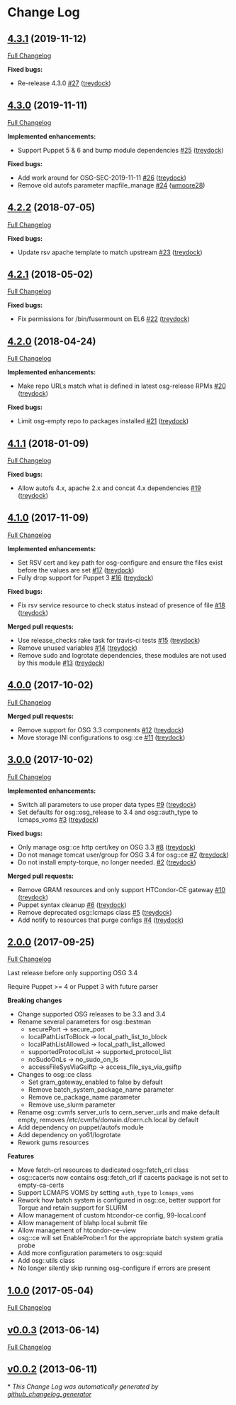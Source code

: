 # Change Log

## [4.3.1](https://github.com/treydock/puppet-osg/tree/4.3.1) (2019-11-12)
[Full Changelog](https://github.com/treydock/puppet-osg/compare/4.3.0...4.3.1)

**Fixed bugs:**

- Re-release 4.3.0 [\#27](https://github.com/treydock/puppet-osg/pull/27) ([treydock](https://github.com/treydock))

## [4.3.0](https://github.com/treydock/puppet-osg/tree/4.3.0) (2019-11-11)
[Full Changelog](https://github.com/treydock/puppet-osg/compare/4.2.2...4.3.0)

**Implemented enhancements:**

- Support Puppet 5 & 6 and bump module dependencies [\#25](https://github.com/treydock/puppet-osg/pull/25) ([treydock](https://github.com/treydock))

**Fixed bugs:**

- Add work around for OSG-SEC-2019-11-11 [\#26](https://github.com/treydock/puppet-osg/pull/26) ([treydock](https://github.com/treydock))
- Remove old autofs parameter mapfile\_manage [\#24](https://github.com/treydock/puppet-osg/pull/24) ([wmoore28](https://github.com/wmoore28))

## [4.2.2](https://github.com/treydock/puppet-osg/tree/4.2.2) (2018-07-05)
[Full Changelog](https://github.com/treydock/puppet-osg/compare/4.2.1...4.2.2)

**Fixed bugs:**

- Update rsv apache template to match upstream [\#23](https://github.com/treydock/puppet-osg/pull/23) ([treydock](https://github.com/treydock))

## [4.2.1](https://github.com/treydock/puppet-osg/tree/4.2.1) (2018-05-02)
[Full Changelog](https://github.com/treydock/puppet-osg/compare/4.2.0...4.2.1)

**Fixed bugs:**

- Fix permissions for /bin/fusermount on EL6 [\#22](https://github.com/treydock/puppet-osg/pull/22) ([treydock](https://github.com/treydock))

## [4.2.0](https://github.com/treydock/puppet-osg/tree/4.2.0) (2018-04-24)
[Full Changelog](https://github.com/treydock/puppet-osg/compare/4.1.1...4.2.0)

**Implemented enhancements:**

- Make repo URLs match what is defined in latest osg-release RPMs [\#20](https://github.com/treydock/puppet-osg/pull/20) ([treydock](https://github.com/treydock))

**Fixed bugs:**

- Limit osg-empty repo to packages installed [\#21](https://github.com/treydock/puppet-osg/pull/21) ([treydock](https://github.com/treydock))

## [4.1.1](https://github.com/treydock/puppet-osg/tree/4.1.1) (2018-01-09)
[Full Changelog](https://github.com/treydock/puppet-osg/compare/4.1.0...4.1.1)

**Fixed bugs:**

- Allow autofs 4.x, apache 2.x and concat 4.x dependencies [\#19](https://github.com/treydock/puppet-osg/pull/19) ([treydock](https://github.com/treydock))

## [4.1.0](https://github.com/treydock/puppet-osg/tree/4.1.0) (2017-11-09)
[Full Changelog](https://github.com/treydock/puppet-osg/compare/4.0.0...4.1.0)

**Implemented enhancements:**

- Set RSV cert and key path for osg-configure and ensure the files exist before the values are set [\#17](https://github.com/treydock/puppet-osg/pull/17) ([treydock](https://github.com/treydock))
- Fully drop support for Puppet 3 [\#16](https://github.com/treydock/puppet-osg/pull/16) ([treydock](https://github.com/treydock))

**Fixed bugs:**

- Fix rsv service resource to check status instead of presence of file [\#18](https://github.com/treydock/puppet-osg/pull/18) ([treydock](https://github.com/treydock))

**Merged pull requests:**

- Use release\_checks rake task for travis-ci tests [\#15](https://github.com/treydock/puppet-osg/pull/15) ([treydock](https://github.com/treydock))
- Remove unused variables [\#14](https://github.com/treydock/puppet-osg/pull/14) ([treydock](https://github.com/treydock))
- Remove sudo and logrotate dependencies, these modules are not used by this module [\#13](https://github.com/treydock/puppet-osg/pull/13) ([treydock](https://github.com/treydock))

## [4.0.0](https://github.com/treydock/puppet-osg/tree/4.0.0) (2017-10-02)
[Full Changelog](https://github.com/treydock/puppet-osg/compare/3.0.0...4.0.0)

**Merged pull requests:**

- Remove support for OSG 3.3 components [\#12](https://github.com/treydock/puppet-osg/pull/12) ([treydock](https://github.com/treydock))
- Move storage INI configurations to osg::ce [\#11](https://github.com/treydock/puppet-osg/pull/11) ([treydock](https://github.com/treydock))

## [3.0.0](https://github.com/treydock/puppet-osg/tree/3.0.0) (2017-10-02)
[Full Changelog](https://github.com/treydock/puppet-osg/compare/2.0.0...3.0.0)

**Implemented enhancements:**

- Switch all parameters to use proper data types [\#9](https://github.com/treydock/puppet-osg/pull/9) ([treydock](https://github.com/treydock))
- Set defaults for osg::osg\_release to 3.4 and osg::auth\_type to lcmaps\_voms [\#3](https://github.com/treydock/puppet-osg/pull/3) ([treydock](https://github.com/treydock))

**Fixed bugs:**

- Only manage osg::ce http cert/key on OSG 3.3 [\#8](https://github.com/treydock/puppet-osg/pull/8) ([treydock](https://github.com/treydock))
- Do not manage tomcat user/group for OSG 3.4 for osg::ce [\#7](https://github.com/treydock/puppet-osg/pull/7) ([treydock](https://github.com/treydock))
- Do not install empty-torque, no longer needed. [\#2](https://github.com/treydock/puppet-osg/pull/2) ([treydock](https://github.com/treydock))

**Merged pull requests:**

- Remove GRAM resources and only support HTCondor-CE gateway [\#10](https://github.com/treydock/puppet-osg/pull/10) ([treydock](https://github.com/treydock))
- Puppet syntax cleanup [\#6](https://github.com/treydock/puppet-osg/pull/6) ([treydock](https://github.com/treydock))
- Remove deprecated osg::lcmaps class [\#5](https://github.com/treydock/puppet-osg/pull/5) ([treydock](https://github.com/treydock))
- Add notify to resources that purge configs [\#4](https://github.com/treydock/puppet-osg/pull/4) ([treydock](https://github.com/treydock))

## [2.0.0](https://github.com/treydock/puppet-osg/tree/2.0.0) (2017-09-25)
[Full Changelog](https://github.com/treydock/puppet-osg/compare/1.0.0...2.0.0)

Last release before only supporting OSG 3.4

Require Puppet >= 4 or Puppet 3 with future parser

**Breaking changes**

* Change supported OSG releases to be 3.3 and 3.4
* Rename several parameters for osg::bestman
    * securePort -> secure_port
    * localPathListToBlock -> local\_path\_list\_to_block
    * localPathListAllowed -> local\_path\_list_allowed
    * supportedProtocolList -> supported\_protocol_list
    * noSudoOnLs -> no\_sudo\_on_ls
    * accessFileSysViaGsiftp -> access\_file\_sys\_via_gsiftp
* Changes to osg::ce class
    * Set gram\_gateway_enabled to false by default
    * Remove batch\_system\_package_name parameter
    * Remove ce\_package_name parameter
    * Remove use_slurm parameter
* Rename osg::cvmfs server_urls to cern\_server_urls and make default empty, removes /etc/cvmfs/domain.d/cern.ch.local by default
* Add dependency on puppet/autofs module
* Add dependency on yo61/logrotate
* Rework gums resources

**Features**

* Move fetch-crl resources to dedicated osg::fetch_crl class
* osg::cacerts now contains osg::fetch_crl if cacerts package is not set to empty-ca-certs
* Support LCMAPS VOMS by setting `auth_type` to `lcmaps_voms`
* Rework how batch system is configured in osg::ce, better support for Torque and retain support for SLURM
* Allow management of custom htcondor-ce config, 99-local.conf
* Allow management of blahp local submit file
* Allow management of htcondor-ce-view
* osg::ce will set EnableProbe=1 for the appropriate batch system gratia probe
* Add more configuration parameters to osg::squid
* Add osg::utils class
* No longer silently skip running osg-configure if errors are present

## [1.0.0](https://github.com/treydock/puppet-osg/tree/1.0.0) (2017-05-04)
[Full Changelog](https://github.com/treydock/puppet-osg/compare/v0.0.3...1.0.0)

## [v0.0.3](https://github.com/treydock/puppet-osg/tree/v0.0.3) (2013-06-14)
[Full Changelog](https://github.com/treydock/puppet-osg/compare/v0.0.2...v0.0.3)

## [v0.0.2](https://github.com/treydock/puppet-osg/tree/v0.0.2) (2013-06-11)


\* *This Change Log was automatically generated by [github_changelog_generator](https://github.com/skywinder/Github-Changelog-Generator)*